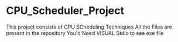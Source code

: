 # CPU_Scheduler_Project
This project consists of CPU SCheduling Techniques 
All the Files are  present in the repository 
You'd Need VISUAL Stdio to see exe file
